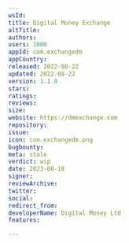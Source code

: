 ```yaml
---
wsId: 
title: Digital Money Exchange
altTitle: 
authors: 
users: 1000
appId: com.exchangedm
appCountry: 
released: 2022-08-22
updated: 2022-08-22
version: 1.1.0
stars: 
ratings: 
reviews: 
size: 
website: https://dmexchange.com
repository: 
issue: 
icon: com.exchangedm.png
bugbounty: 
meta: stale
verdict: wip
date: 2023-08-18
signer: 
reviewArchive: 
twitter: 
social: 
redirect_from: 
developerName: Digital Money Ltd
features: 

---
```


